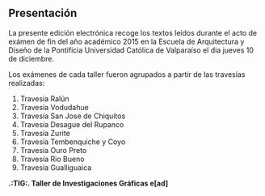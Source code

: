 ## Presentación

La presente edición electrónica recoge los textos leídos durante el acto de exámen de fin del año académico 2015 en la Escuela de Arquitectura y Diseño de la Pontificia Universidad Católica de Valparaíso el dia jueves 10 de diciembre.

Los exámenes de cada taller fueron agrupados a partir de las travesías realizadas:

1. Travesía Ralún
2. Travesía Vodudahue
3. Travesía San Jose de Chiquitos
4. Travesía Desague del Rupanco
5. Travesía Zurite
6. Travesía Tembenquiche y Coyo
7. Travesía Ouro Preto
8. Travesía Rio Bueno
9. Travesía Gualliguaica

**.:TIG:. Taller de Investigaciones Gráficas e[ad]**